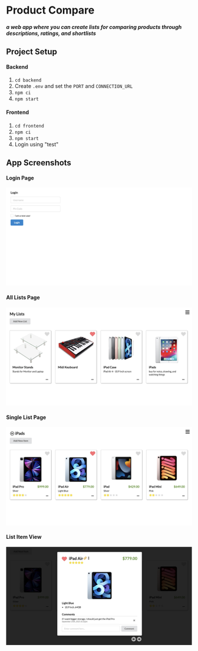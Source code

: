 # Product Compare
##### a web app where you can create lists for comparing products through descriptions, ratings, and shortlists

## Project Setup

#### Backend
1. `cd backend`
2. Create `.env` and set the `PORT` and `CONNECTION_URL`
4. `npm ci`
5. `npm start`

#### Frontend
1. `cd frontend`
2. `npm ci`
3. `npm start`
4. Login using "test"

## App Screenshots

#### Login Page
![alt text][login-page]

#### All Lists Page
![alt text][lists-page]

#### Single List Page
![alt text][list-page]

#### List Item View
![alt text][item-page]

[login-page]: https://github.com/jieun-lee/product-compare/raw/master/screenshots/productcompare1-login.jpg "Login Page"

[lists-page]: https://github.com/jieun-lee/product-compare/raw/master/screenshots/productcompare2-lists.jpg "Lists Page"

[list-page]: https://github.com/jieun-lee/product-compare/raw/master/screenshots/productcompare3-list.jpg "List Page"

[item-page]: https://github.com/jieun-lee/product-compare/raw/master/screenshots/productcompare4-item.jpg "Item View"

